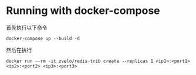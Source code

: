 # Running with docker-compose
首先执行以下命令
```
docker-compose up --build -d
```

然后在执行

```
docker run --rm -it zvelo/redis-trib create --replicas 1 <ip1>:<port1> <ip2>:<port2> <ip3>:<port3>
```